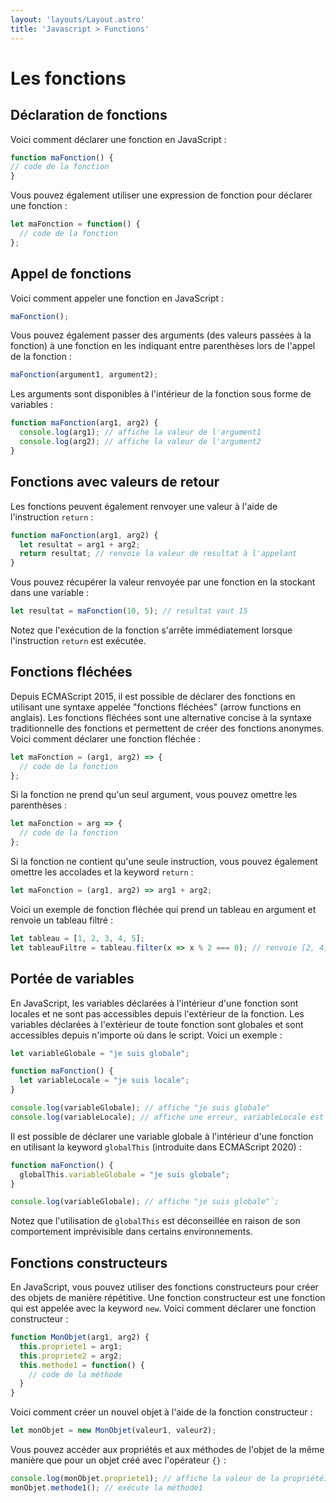 ```yaml
---
layout: 'layouts/Layout.astro'
title: 'Javascript > Functions'
---
```

# Les fonctions

## Déclaration de fonctions

Voici comment déclarer une fonction en JavaScript :
```js
function maFonction() {
// code de la fonction
}
```
Vous pouvez également utiliser une expression de fonction pour déclarer
une fonction :

```js
let maFonction = function() {
  // code de la fonction
};
```
## Appel de fonctions

Voici comment appeler une fonction en JavaScript :
```js
maFonction();
```

Vous pouvez également passer des arguments (des valeurs passées à la
fonction) à une fonction en les indiquant entre parenthèses lors de
l'appel de la fonction :

```js
maFonction(argument1, argument2);
```

Les arguments sont disponibles à l'intérieur de la fonction sous forme
de variables :

```js
function maFonction(arg1, arg2) {
  console.log(arg1); // affiche la valeur de l'argument1
  console.log(arg2); // affiche la valeur de l'argument2
}
```
## Fonctions avec valeurs de retour

Les fonctions peuvent également renvoyer une valeur à l'aide de
l'instruction <code>return</code> :
```js
function maFonction(arg1, arg2) {
  let resultat = arg1 + arg2;
  return resultat; // renvoie la valeur de resultat à l'appelant
}
```
Vous pouvez récupérer la valeur renvoyée par une fonction en la stockant
dans une variable :

```js
let resultat = maFonction(10, 5); // resultat vaut 15
```

Notez que l'exécution de la fonction s'arrête immédiatement lorsque
l'instruction <code>return</code> est exécutée.

## Fonctions fléchées

Depuis ECMAScript 2015, il est possible de déclarer des fonctions en
utilisant une syntaxe appelée "fonctions fléchées" (arrow functions en
anglais). Les fonctions fléchées sont une alternative concise à la
syntaxe traditionnelle des fonctions et permettent de créer des
fonctions anonymes. Voici comment déclarer une fonction fléchée :

```js
let maFonction = (arg1, arg2) => {
  // code de la fonction
};
```

Si la fonction ne prend qu'un seul argument, vous pouvez omettre les
parenthèses :

```js
let maFonction = arg => {
  // code de la fonction
};
```

Si la fonction ne contient qu'une seule instruction, vous pouvez
également omettre les accolades et la keyword <code>return</code> :

```js
let maFonction = (arg1, arg2) => arg1 + arg2;
```

Voici un exemple de fonction fléchée qui prend un tableau en argument et
renvoie un tableau filtré :

```js
let tableau = [1, 2, 3, 4, 5];
let tableauFiltre = tableau.filter(x => x % 2 === 0); // renvoie [2, 4]
```
## Portée de variables

En JavaScript, les variables déclarées à l'intérieur d'une fonction sont
locales et ne sont pas accessibles depuis l'extérieur de la fonction.
Les variables déclarées à l'extérieur de toute fonction sont globales et
sont accessibles depuis n'importe où dans le script. Voici un exemple :

```js
let variableGlobale = "je suis globale";

function maFonction() {
  let variableLocale = "je suis locale";
}

console.log(variableGlobale); // affiche "je suis globale"
console.log(variableLocale); // affiche une erreur, variableLocale est undefined
```

Il est possible de déclarer une variable globale à l'intérieur d'une
fonction en utilisant la keyword <code>globalThis</code> (introduite
dans ECMAScript 2020) :

```js
function maFonction() {
  globalThis.variableGlobale = "je suis globale";
}

console.log(variableGlobale); // affiche "je suis globale"`;
```

Notez que l'utilisation de <code>globalThis</code> est déconseillée en
raison de son comportement imprévisible dans certains environnements.

## Fonctions constructeurs

En JavaScript, vous pouvez utiliser des fonctions constructeurs pour
créer des objets de manière répétitive. Une fonction constructeur est
une fonction qui est appelée avec la keyword <code>new</code>. Voici
comment déclarer une fonction constructeur :

```js
function MonObjet(arg1, arg2) {
  this.propriete1 = arg1;
  this.propriete2 = arg2;
  this.methode1 = function() {
    // code de la méthode
  }
}
```

Voici comment créer un nouvel objet à l'aide de la fonction constructeur :
```js
let monObjet = new MonObjet(valeur1, valeur2);
```

Vous pouvez accéder aux propriétés et aux méthodes de l'objet de la même
manière que pour un objet créé avec l'opérateur <code>{}</code> :
```js
console.log(monObjet.propriete1); // affiche la valeur de la propriété1
monObjet.methode1(); // exécute la méthode1
```
